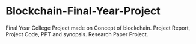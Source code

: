 # Blockchain-Final-Year-Project
Final Year College Project made on Concept of blockchain. Project Report, Project Code, PPT and synopsis. Research Paper Project. 
